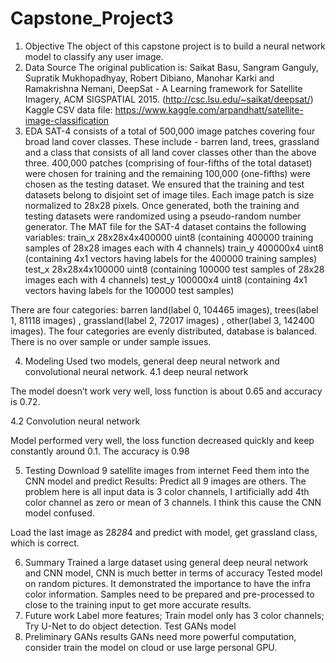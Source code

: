 # Capstone_Project3
1. Objective
The object of this capstone project is to build a neural network model to classify any user image. 
2. Data Source 
The original publication is:
Saikat Basu, Sangram Ganguly, Supratik Mukhopadhyay, Robert Dibiano, Manohar Karki and Ramakrishna Nemani, DeepSat - A Learning framework for Satellite Imagery, ACM SIGSPATIAL 2015.
(http://csc.lsu.edu/~saikat/deepsat/)
Kaggle CSV data file:
https://www.kaggle.com/arpandhatt/satellite-image-classification
3. EDA
SAT-4 consists of a total of 500,000 image patches covering four broad land cover classes. These include - barren land, trees, grassland and a class that consists of all land cover classes other than the above three. 400,000 patches (comprising of four-fifths of the total dataset) were chosen for training and the remaining 100,000 (one-fifths) were chosen as the testing dataset. We ensured that the training and test datasets belong to disjoint set of image tiles. Each image patch is size normalized to 28x28 pixels. Once generated, both the training and testing datasets were randomized using a pseudo-random number generator.
The MAT file for the SAT-4 dataset contains the following variables:
train_x	28x28x4x400000 uint8 (containing 400000 training samples of 28x28 images each with 4 channels)
train_y	400000x4 uint8 (containing 4x1 vectors having labels for the 400000 training samples)
test_x	28x28x4x100000 uint8 (containing 100000 test samples of 28x28 images each with 4 channels)
test_y	100000x4 uint8 (containing 4x1 vectors having labels for the 100000 test samples)

There are four categories: barren land(label 0, 104465 images), trees(label 1, 81118 images) , grassland(label 2, 72017 images) , other(label 3, 142400 images). The four categories are evenly distributed, database is balanced. There is no over sample or under sample issues.
 
4. Modeling
Used two models, general deep neural network and convolutional neural network.
4.1 deep neural network

The model doesn’t work very well, loss function is about 0.65 and accuracy is 0.72.

4.2 Convolution neural network

Model performed very well, the loss function decreased quickly and keep constantly around 0.1. The accuracy is 0.98

5. Testing
Download 9 satellite images from internet
Feed them into the CNN model and predict
Results: Predict all 9 images are others.
The problem here is all input data is 3 color channels, I artificially add 4th color channel as zero or mean of 3 channels. I think this cause the CNN model confused.

Load the last image as 28*28*4 and predict with model, get grassland class, which is correct.
 
6. Summary
Trained a large dataset using general deep neural network and CNN model, CNN is much better in terms of accuracy
Tested model on random pictures. It demonstrated the importance to have the infra color information. Samples need to be prepared and pre-processed to close to the training input to get more accurate results.
7. Future work
Label more features;
Train model only has 3 color channels;
Try U-Net to do object detection.
Test GANs model
8. Preliminary GANs results
GANs need more powerful computation, consider train the model on cloud or use large personal GPU.
